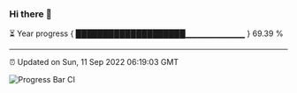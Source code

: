 ### Hi there 👋

⏳ Year progress { ████████████████████▁▁▁▁▁▁▁▁▁▁ } 69.39 %

---

⏰ Updated on Sun, 11 Sep 2022 06:19:03 GMT

![Progress Bar CI](https://github.com/liununu/liununu/workflows/Progress%20Bar%20CI/badge.svg)
